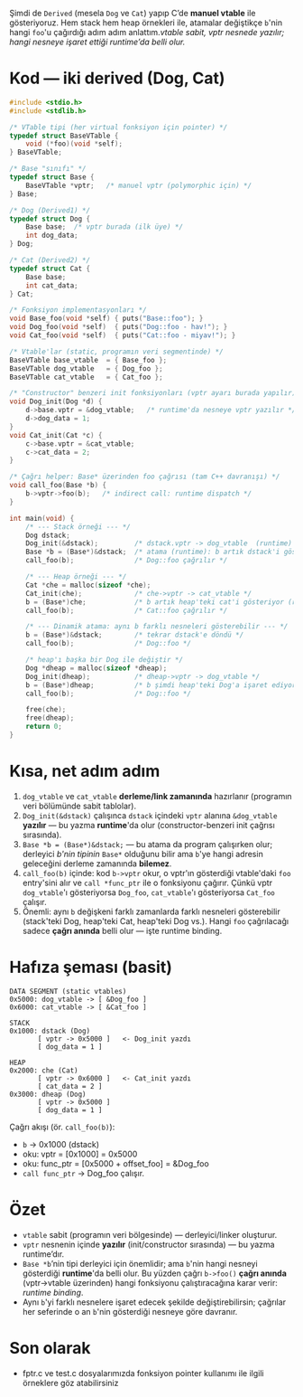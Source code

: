 Şimdi de `Derived` (mesela `Dog` ve `Cat`) yapıp C’de **manuel vtable** ile gösteriyoruz. Hem stack hem heap örnekleri ile, atamalar değiştikçe `b`'nin hangi `foo`'u çağırdığı adım adım anlattım.*vtable sabit, vptr nesnede yazılır; hangi nesneye işaret ettiği runtime’da belli olur.*

# Kod — iki derived (Dog, Cat)

```c
#include <stdio.h>
#include <stdlib.h>

/* VTable tipi (her virtual fonksiyon için pointer) */
typedef struct BaseVTable {
    void (*foo)(void *self);
} BaseVTable;

/* Base "sınıfı" */
typedef struct Base {
    BaseVTable *vptr;   /* manuel vptr (polymorphic için) */
} Base;

/* Dog (Derived1) */
typedef struct Dog {
    Base base;  /* vptr burada (ilk üye) */
    int dog_data;
} Dog;

/* Cat (Derived2) */
typedef struct Cat {
    Base base;
    int cat_data;
} Cat;

/* Fonksiyon implementasyonları */
void Base_foo(void *self) { puts("Base::foo"); }
void Dog_foo(void *self)  { puts("Dog::foo - hav!"); }
void Cat_foo(void *self)  { puts("Cat::foo - miyav!"); }

/* Vtable'lar (static, programın veri segmentinde) */
BaseVTable base_vtable  = { Base_foo };
BaseVTable dog_vtable   = { Dog_foo };
BaseVTable cat_vtable   = { Cat_foo };

/* "Constructor" benzeri init fonksiyonları (vptr ayarı burada yapılır) */
void Dog_init(Dog *d) {
    d->base.vptr = &dog_vtable;   /* runtime'da nesneye vptr yazılır */
    d->dog_data = 1;
}
void Cat_init(Cat *c) {
    c->base.vptr = &cat_vtable;
    c->cat_data = 2;
}

/* Çağrı helper: Base* üzerinden foo çağrısı (tam C++ davranışı) */
void call_foo(Base *b) {
    b->vptr->foo(b);   /* indirect call: runtime dispatch */
}

int main(void) {
    /* --- Stack örneği --- */
    Dog dstack;
    Dog_init(&dstack);         /* dstack.vptr -> dog_vtable  (runtime) */
    Base *b = (Base*)&dstack;  /* atama (runtime): b artık dstack'i gösteriyor */
    call_foo(b);               /* Dog::foo çağrılır */

    /* --- Heap örneği --- */
    Cat *che = malloc(sizeof *che);
    Cat_init(che);             /* che->vptr -> cat_vtable */
    b = (Base*)che;            /* b artık heap'teki cat'i gösteriyor (runtime) */
    call_foo(b);               /* Cat::foo çağrılır */

    /* --- Dinamik atama: aynı b farklı nesneleri gösterebilir --- */
    b = (Base*)&dstack;        /* tekrar dstack'e döndü */
    call_foo(b);               /* Dog::foo */

    /* heap'ı başka bir Dog ile değiştir */
    Dog *dheap = malloc(sizeof *dheap);
    Dog_init(dheap);           /* dheap->vptr -> dog_vtable */
    b = (Base*)dheap;          /* b şimdi heap'teki Dog'a işaret ediyor */
    call_foo(b);               /* Dog::foo */

    free(che);
    free(dheap);
    return 0;
}
```

# Kısa, net adım adım

1. `dog_vtable` ve `cat_vtable` **derleme/link zamanında** hazırlanır (programın veri bölümünde sabit tablolar).
2. `Dog_init(&dstack)` çalışınca `dstack` içindeki `vptr` alanına `&dog_vtable` **yazılır** — bu yazma **runtime**'da olur (constructor-benzeri init çağrısı sırasında).
3. `Base *b = (Base*)&dstack;` — bu atama da program çalışırken olur; derleyici *b'nin tipinin* `Base*` olduğunu bilir ama `b`'ye hangi adresin geleceğini derleme zamanında **bilemez**.
4. `call_foo(b)` içinde: kod `b->vptr` okur, o vptr'ın gösterdiği vtable'daki `foo` entry'sini alır ve `call *func_ptr` ile o fonksiyonu çağırır. Çünkü vptr `dog_vtable`'ı gösteriyorsa `Dog_foo`, `cat_vtable`'ı gösteriyorsa `Cat_foo` çalışır.
5. Önemli: aynı `b` değişkeni farklı zamanlarda farklı nesneleri gösterebilir (stack'teki Dog, heap'teki Cat, heap'teki Dog vs.). Hangi `foo` çağrılacağı sadece **çağrı anında** belli olur — işte runtime binding.

# Hafıza şeması (basit)

```
DATA SEGMENT (static vtables)
0x5000: dog_vtable -> [ &Dog_foo ]
0x6000: cat_vtable -> [ &Cat_foo ]

STACK
0x1000: dstack (Dog)
       [ vptr -> 0x5000 ]   <- Dog_init yazdı
       [ dog_data = 1 ]

HEAP
0x2000: che (Cat)
       [ vptr -> 0x6000 ]   <- Cat_init yazdı
       [ cat_data = 2 ]
0x3000: dheap (Dog)
       [ vptr -> 0x5000 ]
       [ dog_data = 1 ]
```

Çağrı akışı (ör. `call_foo(b)`):

* `b` -> 0x1000 (dstack)
* oku: vptr = \[0x1000] = 0x5000
* oku: func\_ptr = \[0x5000 + offset\_foo] = \&Dog\_foo
* `call func_ptr` → Dog\_foo çalışır.

# Özet

* `vtable` sabit (programın veri bölgesinde) — derleyici/linker oluşturur.
* `vptr` nesnenin içinde **yazılır** (init/constructor sırasında) — bu yazma runtime’dır.
* `Base *b`’nin tipi derleyici için önemlidir; ama `b`'nin hangi nesneyi gösterdiği **runtime**'da belli olur. Bu yüzden çağrı `b->foo()` **çağrı anında** (vptr→vtable üzerinden) hangi fonksiyonu çalıştıracağına karar verir: *runtime binding*.
* Aynı `b`'yi farklı nesnelere işaret edecek şekilde değiştirebilirsin; çağrılar her seferinde o an `b`'nin gösterdiği nesneye göre davranır.

# Son olarak
* fptr.c ve test.c dosyalarımızda fonksiyon pointer kullanımı ile ilgili örneklere göz atabilirsiniz
